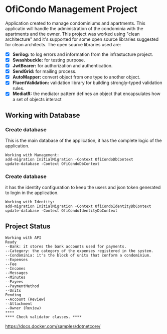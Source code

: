 # OfiCondo Management Project
Application created to manage condominiums and apartments. This applicatin will handle the administration of the condominia with the apartments and the owner. This project was worked using "clean architecture" and it's supported for some open source libraries suggested for clean architects. The open source libraries used are:
- [x] **Serilog:** to log errors and information from the infrastucture project.
- [x] **Swashbuckle:** for testing purpose.
- [x] **JwtBearer:** for authorization and authentication.
- [x] **SendGrid:** for mailing process.
- [x] **AutoMapper:** convert object from one type to another object.
- [x] **FluentValidation:** validation library for building strongly-typed validation rules.
- [x] **MediatR:** the mediator pattern defines an object that encapsulates how a set of objects interact

## Working with Database
### Create database
This is the main database of the application, it has the complete logic of the application.
```
Working with Management:
add-migration InitialMigration -Context OfiCondoDbContext
update-database -Context OfiCondoDbContext
```

### Create database
it has the identity configuration to keep the users and json token generated to login in the application.
```
Working with Identity:
add-migration InitialMigration -Context OfiCondoIdentityDbContext
update-database -Context OfiCondoIdentityDbContext
```

## Project Status
```
Working with API
Ready
--Bank: it stores the bank accounts used for payments.
--Category: the category of the expenses registered in the system.
--Condominia: it's the block of units that conform a condominium.
--Expenses
--Fee
--Incomes
--Messages
--Minutes
--Payees
--PaymentMethod
--Units
Pending
--Account (Review)
--Attachment
--Owner (Review)
****
**** Check validator classes. ****
```

https://docs.docker.com/samples/dotnetcore/

